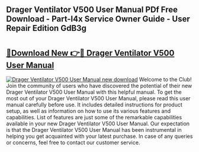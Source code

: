 ## Drager Ventilator V500 User Manual PDf Free Download - Part-I4x Service Owner Guide - User Repair Edition GdB3g

# <h2><a href="http://bc95932.oget.top/?id=Drager+Ventilator+V500+User+Manual">🔗Download New 👉🔴 Drager Ventilator V500 User Manual</a></h2>

[![Drager Ventilator V500 User Manual new download](https://i.imgur.com/5g1atiW.png)](http://bc95932.oget.top/?id=Drager+Ventilator+V500+User+Manual)
Welcome to the Club! Join the community of users who have discovered the potential of their new Drager Ventilator V500 User Manual with this helpful manual. To get the most out of your Drager Ventilator V500 User Manual, please read this user manual carefully before use. It includes detailed instructions for product setup, as well as information on how to use its various features and capabilities. List of features are just some of the remarkable capabilities available in your new Drager Ventilator V500 User Manual. Our expectation is that the Drager Ventilator V500 User Manual has been instrumental in helping you get acquainted with your latest purchase. In case of any queries or concerns, feel free to contact our customer service.

